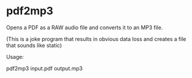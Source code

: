 # pdf2mp3

Opens a PDF as a RAW audio file and converts it to an MP3 file.

(This is a joke program that results in obvious data loss and creates a file that sounds like static)

Usage:

pdf2mp3 input.pdf output.mp3